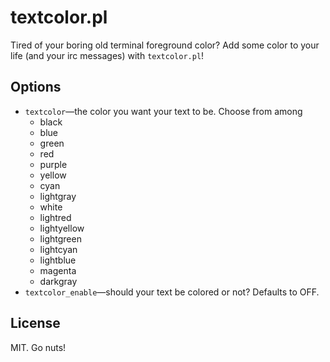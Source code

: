 textcolor.pl
============

Tired of your boring old terminal foreground color? Add some color to your
life (and your irc messages) with `textcolor.pl`!

Options
-------

* `textcolor`—the color you want your text to be. Choose from among
    * black
    * blue
    * green
    * red
    * purple
    * yellow
    * cyan
    * lightgray
    * white
    * lightred
    * lightyellow
    * lightgreen
    * lightcyan
    * lightblue
    * magenta
    * darkgray
* `textcolor_enable`—should your text be colored or not? Defaults to OFF.

License
-------

MIT. Go nuts!
